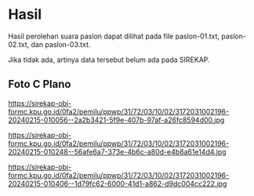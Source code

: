 # Hasil

Hasil perolehan suara paslon dapat dilihat pada file paslon-01.txt, paslon-02.txt, dan paslon-03.txt.

Jika tidak ada, artinya data tersebut belum ada pada SIREKAP.

## Foto C Plano

https://sirekap-obj-formc.kpu.go.id/0fa2/pemilu/ppwp/31/72/03/10/02/3172031002196-20240215-010056--2a2b3421-5f9e-407b-97af-a26fc8594d00.jpg

https://sirekap-obj-formc.kpu.go.id/0fa2/pemilu/ppwp/31/72/03/10/02/3172031002196-20240215-010248--56afe6a7-373e-4b6c-a80d-e4b8a61e14d4.jpg

https://sirekap-obj-formc.kpu.go.id/0fa2/pemilu/ppwp/31/72/03/10/02/3172031002196-20240215-010406--1d79fc62-6000-41d1-a862-d9dc004cc222.jpg
